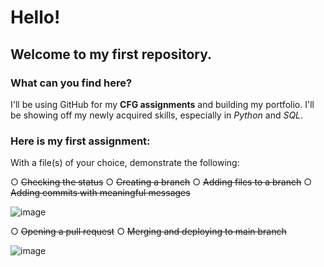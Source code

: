 # Hello!
## Welcome to my first repository. 
### What can you find here?
I'll be using GitHub for my **CFG assignments** and building my portfolio.
I'll be showing off my newly acquired skills, especially in *Python* and *SQL*. 

### Here is my first assignment: 
With a file(s) of your choice, demonstrate the following:

○ ~~Checking the status~~
○ ~~Creating a branch~~
○ ~~Adding files to a branch~~
○ ~~Adding commits with meaningful messages~~

![image](https://github.com/f-lane/CFG/assets/168937219/3e1c23a8-a46f-4371-888c-b06d99212a03)

○ ~~Opening a pull request~~
○ ~~Merging and deploying to main branch~~

![image](https://github.com/f-lane/CFG/assets/168937219/d8546e75-eda8-4d08-bd5c-f46d349e23e5)
